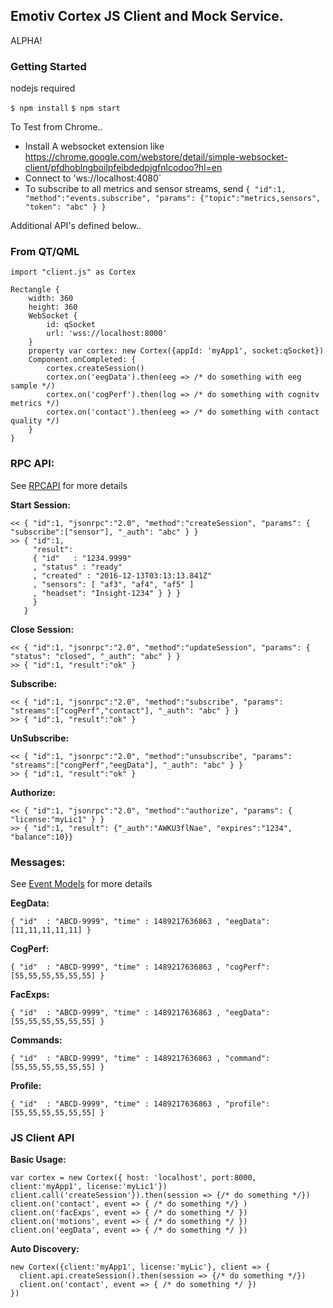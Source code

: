 ## Emotiv Cortex JS Client and Mock Service.

ALPHA!

### Getting Started 

nodejs required

`$ npm install`
`$ npm start`

To Test from Chrome..

- Install A websocket extension like https://chrome.google.com/webstore/detail/simple-websocket-client/pfdhoblngboilpfeibdedpjgfnlcodoo?hl=en
- Connect to 'ws://localhost:4080`
- To subscribe to all metrics and sensor streams, send `{ "id":1, "method":"events.subscribe", "params": {"topic":"metrics,sensors", "token": "abc" } }`

Additional API's defined below..

### From QT/QML

```
import "client.js" as Cortex

Rectangle {
	width: 360
	height: 360
	WebSocket {
		id: qSocket
		url: 'wss://localhost:8000'
	}
	property var cortex: new Cortex({appId: 'myApp1', socket:qSocket})
	Component.onCompleted: {
		cortex.createSession()
		cortex.on('eegData').then(eeg => /* do something with eeg sample */)
		cortex.on('cogPerf').then(log => /* do something with cognitv metrics */)
		cortex.on('contact').then(eeg => /* do something with contact quality */)
	}
}
```


### RPC API: 

See [RPCAPI](/emotiv/cortex/wiki/rpcapi.md) for more details

__Start Session:__
```
<< { "id":1, "jsonrpc":"2.0", "method":"createSession", "params": { "subscribe":["sensor"], "_auth": "abc" } }
>> { "id":1, 
     "result":  
     { "id"   : "1234.9999"
     , "status" : "ready"
     , "created" : "2016-12-13T03:13:13.841Z"
     , "sensors": [ "af3", "af4", "af5" ]
     , "headset": "Insight-1234" } } }
     }
   }
```

__Close Session:__
```
<< { "id":1, "jsonrpc":"2.0", "method":"updateSession", "params": { "status": "closed", "_auth": "abc" } }
>> { "id":1, "result":"ok" }
```

__Subscribe:__
```
<< { "id":1, "jsonrpc":"2.0", "method":"subscribe", "params": "streams":["cogPerf","contact"], "_auth": "abc" } }
>> { "id":1, "result":"ok" }
```

__UnSubscribe:__
```
<< { "id":1, "jsonrpc":"2.0", "method":"unsubscribe", "params": "streams":["congPerf","eegData"], "_auth": "abc" } }
>> { "id":1, "result":"ok" }
```

__Authorize:__
```
<< { "id":1, "jsonrpc":"2.0", "method":"authorize", "params": { "license:"myLic1" } }
>> { "id":1, "result": {"_auth":"AWKU3flNae", "expires":"1234", "balance":10}}
```
### Messages: 
See [Event Models](/emotiv/cortex/wiki/events.md) for more details

__EegData:__
```
{ "id"  : "ABCD-9999", "time" : 1489217636863 , "eegData": [11,11,11,11,11] }
```

__CogPerf:__
```
{ "id"  : "ABCD-9999", "time" : 1489217636863 , "cogPerf": [55,55,55,55,55,55] }
```

__FacExps:__
```
{ "id"  : "ABCD-9999", "time" : 1489217636863 , "eegData": [55,55,55,55,55,55] }
```

__Commands:__
```
{ "id"  : "ABCD-9999", "time" : 1489217636863 , "command": [55,55,55,55,55,55] }
```

__Profile:__
```
{ "id"  : "ABCD-9999", "time" : 1489217636863 , "profile": [55,55,55,55,55,55] }
```


### JS Client API


__Basic Usage:__
```
var cortex = new Cortex({ host: 'localhost', port:8000, client:'myApp1', license:'myLic1'})
client.call('createSession'}).then(session => {/* do something */})
client.on('contact', event => { /* do something */} )
client.on('facExps', event => { /* do something */ })
client.on('motions', event => { /* do something */ })
client.on('eegData', event => { /* do something */ })

```
__Auto Discovery:__
```
new Cortex({client:'myApp1', license:'myLic'}, client => {
  client.api.createSession().then(session => {/* do something */})
  client.on('contact', event => { /* do something */ })
})
```


